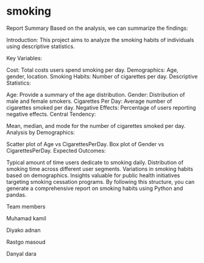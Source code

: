 # smoking
Report Summary
Based on the analysis, we can summarize the findings:

Introduction:
This project aims to analyze the smoking habits of individuals using descriptive statistics.

Key Variables:

Cost: Total costs users spend smoking per day.
Demographics: Age, gender, location.
Smoking Habits: Number of cigarettes per day.
Descriptive Statistics:

Age: Provide a summary of the age distribution.
Gender: Distribution of male and female smokers.
Cigarettes Per Day: Average number of cigarettes smoked per day.
Negative Effects: Percentage of users reporting negative effects.
Central Tendency:

Mean, median, and mode for the number of cigarettes smoked per day.
Analysis by Demographics:

Scatter plot of Age vs CigarettesPerDay.
Box plot of Gender vs CigarettesPerDay.
Expected Outcomes:

Typical amount of time users dedicate to smoking daily.
Distribution of smoking time across different user segments.
Variations in smoking habits based on demographics.
Insights valuable for public health initiatives targeting smoking cessation programs.
By following this structure, you can generate a comprehensive report on smoking habits using Python and pandas.

Team members

Muhamad kamil

Diyako adnan

Rastgo masoud

Danyal dara
